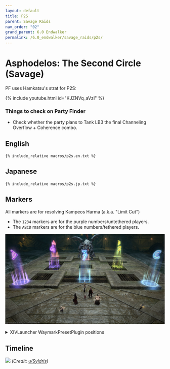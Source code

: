 ```yaml
---
layout: default
title: P2S
parent: Savage Raids
nav_order: "02"
grand_parent: 6.0 Endwalker
permalink: /6.0_endwalker/savage_raids/p2s/
---
```


# Asphodelos: The Second Circle (Savage)

PF uses Hamkatsu's strat for P2S:

{% include youtube.html id="KJZNVq_aVzI" %}

### Things to check on Party Finder

- Check whether the party plans to Tank LB3 the final Channeling Overflow + Coherence combo.

## English

```
{% include_relative macros/p2s.en.txt %}
```

## Japanese

```
{% include_relative macros/p2s.jp.txt %}
```

## Markers

All markers are for resolving Kampeos Harma (a.k.a. "Limit Cut")

- The `1234` markers are for the purple numbers/untethered players.
- The `ABCD` markers are for the blue numbers/tethered players.

![](images/markers.jpg)
<details markdown=block>
<summary>XIVLauncher WaymarkPresetPlugin positions</summary>

```json
{
  "Name":"P2S",
  "MapID":811,
  "A":{"X":87.5,"Y":0.5,"Z":87.5,"ID":0,"Active":true},
  "B":{"X":112.5,"Y":0.5,"Z":87.5,"ID":1,"Active":true},
  "C":{"X":112.5,"Y":0.5,"Z":112.5,"ID":2,"Active":true},
  "D":{"X":87.5,"Y":0.5,"Z":112.5,"ID":3,"Active":true},
  "One":{"X":100.0,"Y":0.0,"Z":90.5,"ID":4,"Active":true},
  "Two":{"X":109.5,"Y":0.0,"Z":100.0,"ID":5,"Active":true},
  "Three":{"X":100.0,"Y":0.0,"Z":109.5,"ID":6,"Active":true},
  "Four":{"X":90.5,"Y":0.0,"Z":100.0,"ID":7,"Active":true}
}
```

</details>

## Timeline

![](https://preview.redd.it/tyzwz0ilkmb81.png?width=3200&format=png&auto=webp&s=24eee61349aaf656e39d387c5036003035a7ba69)
*(Credit: [u/Syldris](https://www.reddit.com/r/ffxiv/comments/s3omn1/p2s_rotation_and_timeline/))*

<script data-goatcounter="https://tuufless.goatcounter.com/count"
        async src="//gc.zgo.at/count.js"></script>
